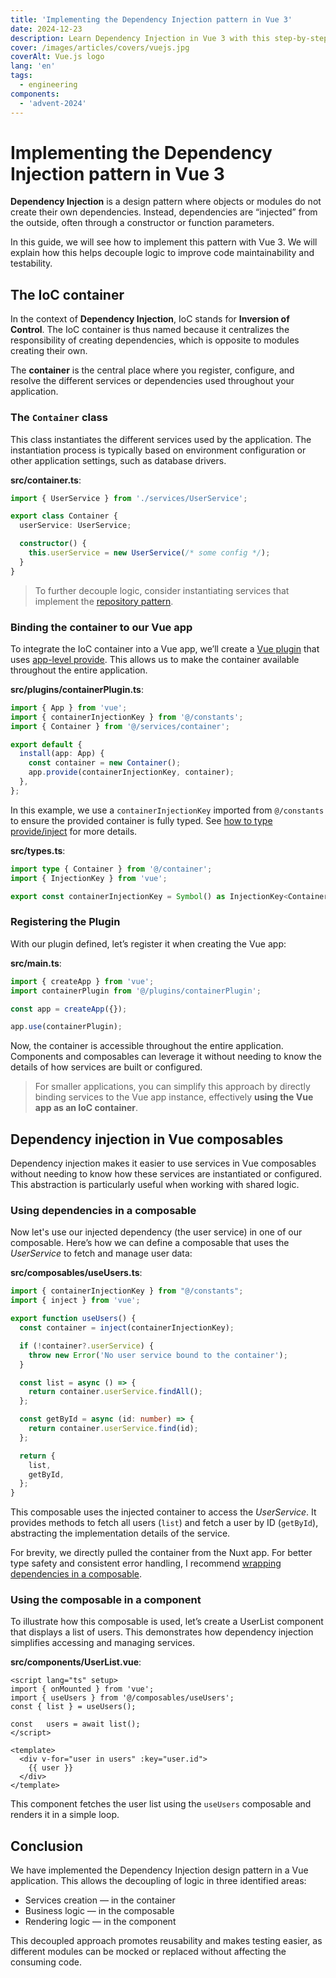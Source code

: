 ```yaml
---
title: 'Implementing the Dependency Injection pattern in Vue 3'
date: 2024-12-23
description: Learn Dependency Injection in Vue 3 with this step-by-step guide. Master IoC containers, plugins, and composables for maintainable, testable apps.
cover: /images/articles/covers/vuejs.jpg
coverAlt: Vue.js logo
lang: 'en'
tags:
  - engineering
components:
  - 'advent-2024'
---
```


# Implementing the Dependency Injection pattern in Vue 3

**Dependency Injection** is a design pattern where objects or modules do not create their own dependencies. Instead, dependencies are “injected” from the outside, often through a constructor or function parameters.

In this guide, we will see how to implement this pattern with Vue 3. We will explain how this helps decouple logic to improve code maintainability and testability.

## The IoC container

In the context of **Dependency Injection**, IoC stands for **Inversion of Control**. The IoC container is thus named because it centralizes the responsibility of creating dependencies, which is opposite to modules creating their own.

The **container** is the central place where you register, configure, and resolve the different services or dependencies used throughout your application.

### The `Container` class

This class instantiates the different services used by the application. The instantiation process is typically based on environment configuration or other application settings, such as database drivers.

**src/container.ts**:

```ts
import { UserService } from './services/UserService';

export class Container {
  userService: UserService;

  constructor() {
    this.userService = new UserService(/* some config */);
  }
}
```

> To further decouple logic, consider instantiating services that implement the [repository pattern](/blog/repository-pattern-with-vue-composables).

### Binding the container to our Vue app

To integrate the IoC container into a Vue app, we’ll create a [Vue plugin](https://vuejs.org/guide/reusability/plugins.html) that uses [app-level provide](https://vuejs.org/guide/components/provide-inject.html#app-level-provide). This allows us to make the container available throughout the entire application.

**src/plugins/containerPlugin.ts**:

```ts
import { App } from 'vue';
import { containerInjectionKey } from '@/constants';
import { Container } from '@/services/container';

export default {
  install(app: App) {
    const container = new Container();
    app.provide(containerInjectionKey, container);
  },
};
```

In this example, we use a `containerInjectionKey` imported from `@/constants` to ensure the provided container is fully typed. See [how to type provide/inject](https://vuejs.org/guide/typescript/composition-api.html#typing-provide-inject) for more details.

**src/types.ts**:

```ts
import type { Container } from '@/container';
import { InjectionKey } from 'vue';

export const containerInjectionKey = Symbol() as InjectionKey<Container>;
```

### Registering the Plugin

With our plugin defined, let’s register it when creating the Vue app:

**src/main.ts**:

```ts
import { createApp } from 'vue';
import containerPlugin from '@/plugins/containerPlugin';

const app = createApp({});

app.use(containerPlugin);
```

Now, the container is accessible throughout the entire application. Components and composables can leverage it without needing to know the details of how services are built or configured.

> For smaller applications, you can simplify this approach by directly binding services to the Vue app instance, effectively **using the Vue app as an IoC container**.

## Dependency injection in Vue composables

Dependency injection makes it easier to use services in Vue composables without needing to know how these services are instantiated or configured. This abstraction is particularly useful when working with shared logic.

### Using dependencies in a composable

Now let's use our injected dependency (the user service) in one of our composable. Here’s how we can define a composable that uses the _UserService_ to fetch and manage user data:

**src/composables/useUsers.ts**:

```ts
import { containerInjectionKey } from "@/constants";
import { inject } from 'vue';

export function useUsers() {
  const container = inject(containerInjectionKey);

  if (!container?.userService) {
    throw new Error('No user service bound to the container');
  }

  const list = async () => {
    return container.userService.findAll();
  };

  const getById = async (id: number) => {
    return container.userService.find(id);
  };

  return {
    list,
    getById,
  };
}
```

This composable uses the injected container to access the _UserService_. It provides methods to fetch all users (`list`) and fetch a user by ID (`getById`), abstracting the implementation details of the service.

For brevity, we directly pulled the container from the Nuxt app. For better type safety and consistent error handling, I recommend [wrapping dependencies in a composable](/blog/dependency-helper-composable).

### Using the composable in a component

To illustrate how this composable is used, let’s create a UserList component that displays a list of users. This demonstrates how dependency injection simplifies accessing and managing services.

**src/components/UserList.vue**:

```vue
<script lang="ts" setup>
import { onMounted } from 'vue';
import { useUsers } from '@/composables/useUsers';
const { list } = useUsers();

const	users = await list();
</script>

<template>
  <div v-for="user in users" :key="user.id">
    {{ user }}
  </div>
</template>
```

This component fetches the user list using the `useUsers` composable and renders it in a simple loop.

## Conclusion

We have implemented the Dependency Injection design pattern in a Vue application. This allows the decoupling of logic in three identified areas:
- Services creation — in the container
- Business logic — in the composable
- Rendering logic — in the component

This decoupled approach promotes reusability and makes testing easier, as different modules can be mocked or replaced without affecting the consuming code.
